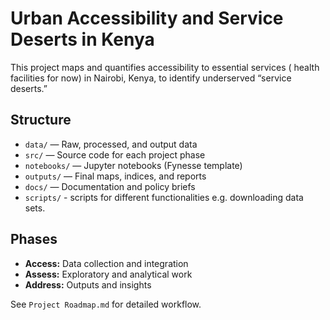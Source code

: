 # Urban Accessibility and Service Deserts in Kenya

This project maps and quantifies accessibility to essential services ( health facilities for now) in Nairobi, Kenya, to identify underserved “service deserts.”

## Structure
- `data/` — Raw, processed, and output data
- `src/` — Source code for each project phase
- `notebooks/` — Jupyter notebooks (Fynesse template)
- `outputs/` — Final maps, indices, and reports
- `docs/` — Documentation and policy briefs
- `scripts/` - scripts for different functionalities e.g. downloading data sets.

## Phases
- **Access:** Data collection and integration
- **Assess:** Exploratory and analytical work
- **Address:** Outputs and insights

See `Project Roadmap.md` for detailed workflow.
